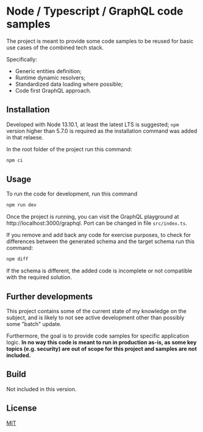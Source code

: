 # Node / Typescript / GraphQL code samples

The project is meant to provide some code samples to be reused for basic use cases of the combined tech stack.

Specifically:
- Generic entities definition;
- Runtime dynamic resolvers;
- Standardized data loading where possible;
- Code first GraphQL approach.

## Installation

Developed with Node 13.10.1, at least the latest LTS is suggested; `npm` version higher than 5.7.0 is required as the installation command was added in that relaese.

In the root folder of the project run this command:

```bash
npm ci
```

## Usage

To run the code for development, run this command
```bash
npm run dev
```

Once the project is running, you can visit the GraphQL playground at http://localhost:3000/graphql.
Port can be changed in file `src/index.ts`.

If you remove and add back any code for exercise purposes, to check for differences between the generated schema and the target schema run this command:
```bash
npm diff
```
If the schema is different, the added code is incomplete or not compatible with the required solution.

## Further developments

This project contains some of the current state of my knowledge on the subject, and is likely to not see active development other than possibly some "batch" update.

Furthermore, the goal is to provide code samples for specific application logic. **In no way this code is meant to run in production as-is, as some key topics (e.g. security) are out of scope for this project and samples are not included.**

## Build
Not included in this version.

## License
[MIT](https://choosealicense.com/licenses/mit/)
